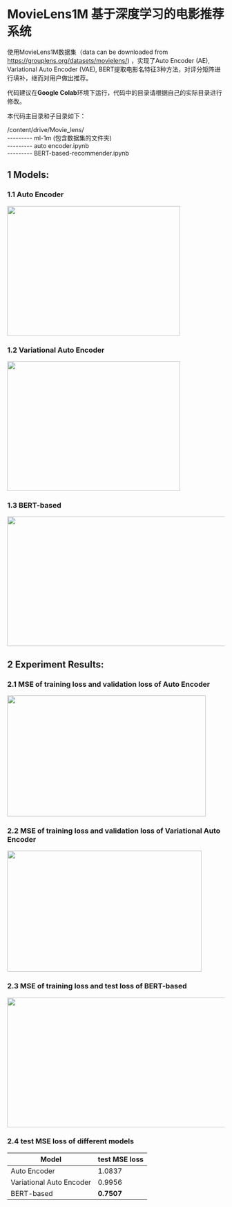 # MovieLens1M 基于深度学习的电影推荐系统
使用MovieLens1M数据集（data can be downloaded from https://grouplens.org/datasets/movielens/)
，实现了Auto Encoder (AE), Variational Auto Encoder (VAE), BERT提取电影名特征3种方法，对评分矩阵进行填补，继而对用户做出推荐。

代码建议在**Google Colab**环境下运行，代码中的目录请根据自己的实际目录进行修改。  

本代码主目录和子目录如下：  

/content/drive/Movie_lens/  
--------- ml-1m (包含数据集的文件夹)  
--------- auto encoder.ipynb  
--------- BERT-based-recommender.ipynb  

## **1 Models:**

### 1.1 Auto Encoder
<img src="https://github.com/YJiangcm/Movielens1M-Movie-Recommendation-System/blob/main/pictures/auto%20encoder.png" width="400" height="300">

### 1.2 Variational Auto Encoder
<img src="https://github.com/YJiangcm/Movielens1M-Movie-Recommendation-System/blob/main/pictures/variational%20auto%20encoder.png" width="400" height="300">

### 1.3 BERT-based
<img src="https://github.com/YJiangcm/Movielens1M-Movie-Recommendation-System/blob/main/pictures/bert-based.PNG" width="600" height="300">

## **2 Experiment Results:**

### 2.1 MSE of training loss and validation loss of Auto Encoder
<img src="https://github.com/YJiangcm/Movielens1M-Movie-Recommendation-System/blob/main/pictures/auto%20encoder%20result.png" width="460" height="280">

### 2.2 MSE of training loss and validation loss of Variational Auto Encoder
<img src="https://github.com/YJiangcm/Movielens1M-Movie-Recommendation-System/blob/main/pictures/variational%20auto%20encoder%20result.png" width="450" height="280">

### 2.3 MSE of training loss and test loss of BERT-based
<img src="https://github.com/YJiangcm/Movielens1M-Movie-Recommendation-System/blob/main/pictures/bert-based%20result.png" width="800" height="300">

### 2.4 test MSE loss of different models
 Model | test MSE loss  
 ---- | -----  
 Auto Encoder  | 1.0837
 Variational Auto Encoder  | 0.9956
 BERT-based  | **0.7507**
